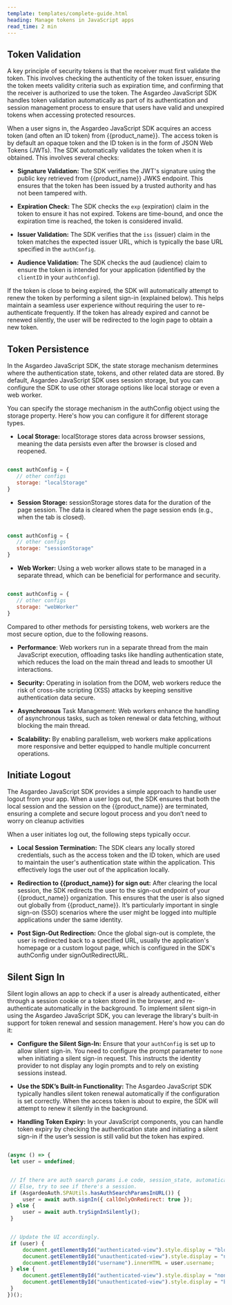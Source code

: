 ```yaml
---
template: templates/complete-guide.html
heading: Manage tokens in JavaScript apps 
read_time: 2 min
---
```


## Token Validation

A key principle of security tokens is that the receiver must first validate the token. This involves checking the authenticity of the token issuer, ensuring the token meets validity criteria such as expiration time, and confirming that the receiver is authorized to use the token. The Asgardeo JavaScript SDK handles token validation automatically as part of its authentication and session management process to ensure that users have valid and unexpired tokens when accessing protected resources.

When a user signs in, the Asgardeo JavaScript SDK acquires an access token (and often an ID token) from {{product_name}}. The access token is by default an opaque token and the ID token is in the form of JSON Web Tokens (JWTs). The SDK automatically validates the token when it is obtained. This involves several checks:

- **Signature Validation:** The SDK verifies the JWT's signature using the public key retrieved from {{product_name}} JWKS endpoint. This ensures that the token has been issued by a trusted authority and has not been tampered with.

- **Expiration Check:** The SDK checks the `exp` (expiration) claim in the token to ensure it has not expired. Tokens are time-bound, and once the expiration time is reached, the token is considered invalid.

- **Issuer Validation:** The SDK verifies that the `iss` (issuer) claim in the token matches the expected issuer URL, which is typically the base URL specified in the `authConfig`.

- **Audience Validation:** The SDK checks the aud (audience) claim to ensure the token is intended for your application (identified by the `clientID` in your   `authConfig`).

If the token is close to being expired, the SDK will automatically attempt to renew the token by performing a silent sign-in (explained below). This helps maintain a seamless user experience without requiring the user to re-authenticate frequently. If the token has already expired and cannot be renewed silently, the user will be redirected to the login page to obtain a new token.

## Token Persistence

In the Asgardeo JavaScript SDK, the state storage mechanism determines where the authentication state, tokens, and other related data are stored. By default, Asgardeo JavaScript SDK uses session storage, but you can configure the SDK to use other storage options like local storage or even a web worker.

You can specify the storage mechanism in the authConfig object using the storage property. Here's how you can configure it for different storage types.

- **Local Storage:** localStorage stores data across browser sessions, meaning the data persists even after the browser is closed and reopened.

```javascript

const authConfig = {
   // other configs
   storage: "localStorage"
}

```

- **Session Storage:** sessionStorage stores data for the duration of the page session. The data is cleared when the page session ends (e.g., when the tab is closed).

```javascript

const authConfig = {
   // other configs
   storage: "sessionStorage"
}


```

- **Web Worker:** Using a web worker allows state to be managed in a separate thread, which can be beneficial for performance and security.

```javascript

const authConfig = {
   // other configs
   storage: "webWorker"
}

```

Compared to other methods for persisting tokens, web workers are the most secure option, due to the following reasons.

- **Performance**: Web workers run in a separate thread from the main JavaScript execution, offloading tasks like handling authentication state, which reduces the load on the main thread and leads to smoother UI interactions.

- **Security:** Operating in isolation from the DOM, web workers reduce the risk of cross-site scripting (XSS) attacks by keeping sensitive authentication data secure.

- **Asynchronous** Task Management: Web workers enhance the handling of asynchronous tasks, such as token renewal or data fetching, without blocking the main thread.

- **Scalability:** By enabling parallelism, web workers make applications more responsive and better equipped to handle multiple concurrent operations.

## Initiate Logout

The Asgardeo JavaScript SDK provides a simple approach  to handle user logout from your app. When a user logs out, the SDK ensures that both the local session and the session on the {{product_name}} are terminated, ensuring a complete and secure logout process and you don’t need to worry on cleanup activities

When a user initiates log out, the following steps typically occur.

- **Local Session Termination:** The SDK clears any locally stored credentials, such as the access token and the ID token, which are used to maintain the user's authentication state within the application. This effectively logs the user out of the application locally.

- **Redirection to {{product_name}} for sign out:** After clearing the local session, the SDK redirects the user to the sign-out endpoint of your {{product_name}} organization. This ensures that the user is also signed out globally from {{product_name}}. It’s particularly important in single sign-on (SSO) scenarios where the user might be logged into multiple applications under the same identity.

- **Post Sign-Out Redirection:** Once the global sign-out is complete, the user is redirected back to a specified URL, usually the application's homepage or a custom logout page, which is configured in the SDK's authConfig under signOutRedirectURL.

## Silent Sign In

Silent login allows an app to check if a user is already authenticated, either through a session cookie or a token stored in the browser, and re-authenticate automatically in the background. To implement silent sign-in using the Asgardeo JavaScript SDK, you can leverage the library's built-in support for token renewal and session management. Here's how you can do it:

- **Configure the Silent Sign-In:** Ensure that your `authConfig` is set up to allow silent sign-in. You need to configure the prompt parameter to `none` when initiating a silent sign-in request. This instructs the identity provider to not display any login prompts and to rely on existing sessions instead.

- **Use the SDK’s Built-in Functionality:** The Asgardeo JavaScript SDK typically handles silent token renewal automatically if the configuration is set correctly. When the access token is about to expire, the SDK will attempt to renew it silently in the background.

- **Handling Token Expiry:** In your JavaScript components, you can handle token expiry by checking the authentication state and initiating a silent sign-in if the user’s session is still valid but the token has expired.

```javascript

(async () => {
 let user = undefined;


 // If there are auth search params i.e code, session_state, automatically trigger login.
 // Else, try to see if there's a session.
 if (AsgardeoAuth.SPAUtils.hasAuthSearchParamsInURL()) {
     user = await auth.signIn({ callOnlyOnRedirect: true });
 } else {
     user = await auth.trySignInSilently();
 }


 // Update the UI accordingly.
 if (user) {
     document.getElementById("authenticated-view").style.display = "block";
     document.getElementById("unauthenticated-view").style.display = "none";
     document.getElementById("username").innerHTML = user.username;
 } else {
     document.getElementById("authenticated-view").style.display = "none";
     document.getElementById("unauthenticated-view").style.display = "block";
 }
})();


```
